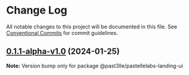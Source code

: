 # Change Log

All notable changes to this project will be documented in this file.
See [Conventional Commits](https://conventionalcommits.org) for commit guidelines.

## [0.1.1-alpha-v1.0](https://github.com/PAST3LLE/past3lle-monorepo/compare/@past3lle/pastellelabs-landing-ui@0.1.0...@past3lle/pastellelabs-landing-ui@0.1.1-alpha-v1.0) (2024-01-25)

**Note:** Version bump only for package @past3lle/pastellelabs-landing-ui
